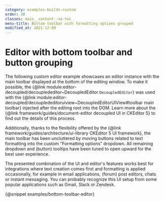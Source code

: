 ```yaml
---
category: examples-builds-custom
order: 30
classes: main__content--no-toc
menu-title: Bottom toolbar with formatting options grouped
modified_at: 2021-12-09
---
```


# Editor with bottom toolbar and button grouping

The following custom editor example showcases an editor instance with the main toolbar displayed at the bottom of the editing window. To make it possible, the {@link module:editor-decoupled/decouplededitor~DecoupledEditor `DecoupledEditor`} was used with the {@link module:editor-decoupled/decouplededitoruiview~DecoupledEditorUIView#toolbar main toolbar} injected after the editing root into the DOM. Learn more about the {@link framework/guides/document-editor decoupled UI in CKEditor 5} to find out the details of this process.

Additionally, thanks to the flexibility offered by the {@link framework/guides/architecture/ui-library CKEditor 5 UI framework}, the main toolbar has been uncluttered by moving buttons related to text formatting into the custom "Formatting options" dropdown. All remaining dropdown and (button) tooltips have been tuned to open upward for the best user experience.

The presented combination of the UI and editor's features works best for integrations where text creation comes first and formatting is applied occasionally, for example in email applications, (forum) post editors, chats or instant messaging. You can probably recognize this UI setup from some popular applications such as Gmail, Slack or Zendesk.

{@snippet examples/bottom-toolbar-editor}
